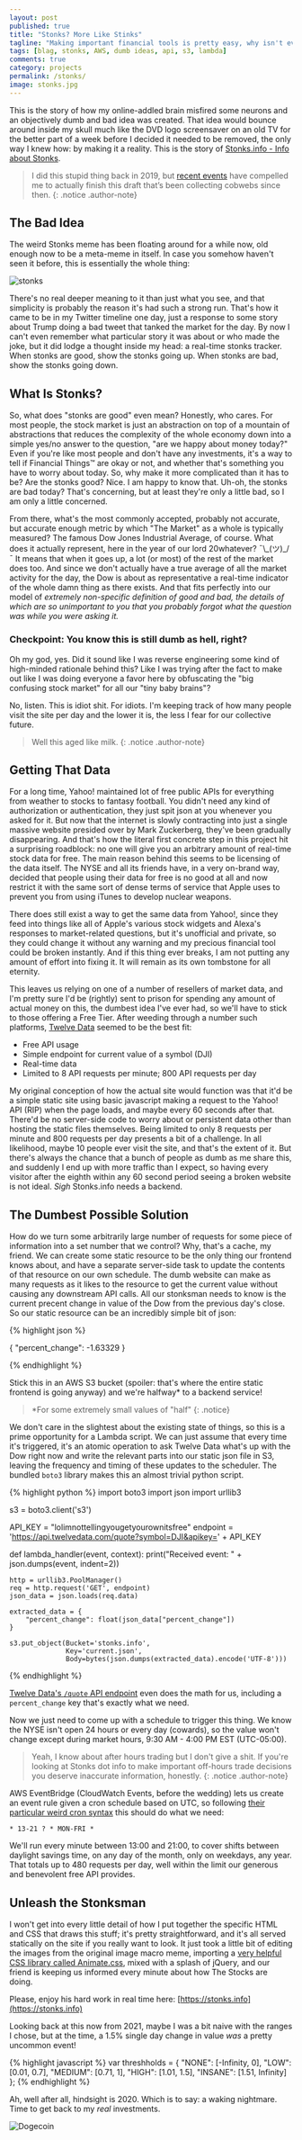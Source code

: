 ```yaml
---
layout: post
published: true
title: "Stonks? More Like Stinks"
tagline: "Making important financial tools is pretty easy, why isn't everyone doing it?"
tags: [blag, stonks, AWS, dumb ideas, api, s3, lambda]
comments: true
category: projects
permalink: /stonks/
image: stonks.jpg
---
```


This is the story of how my online-addled brain misfired some neurons and an objectively dumb and bad idea was created. That idea would bounce around inside my skull much like the DVD logo screensaver on an old TV for the better part of a week before I decided it needed to be removed, the only way I knew how: by making it a reality. This is the story of [Stonks.info - Info about Stonks](https://stonks.info). <!--more-->

> I did this stupid thing back in 2019, but [recent events](https://www.nytimes.com/2021/01/28/opinion/reddit-gamestop-robinhood-hedge-fund.html) have compelled me to actually finish this draft that’s been collecting cobwebs since then.
{: .notice .author-note}

## The Bad Idea

The weird Stonks meme has been floating around for a while now, old enough now to be a meta-meme in itself. In case you somehow haven't seen it before, this is essentially the whole thing:

![stonks](/images/stonksmeme.jpg)

There's no real deeper meaning to it than just what you see, and that simplicity is probably the reason it's had such a strong run. That's how it came to be in my Twitter timeline one day, just a response to some story about Trump doing a bad tweet that tanked the market for the day. By now I can't even remember what particular story it was about or who made the joke, but it did lodge a thought inside my head: a real-time stonks tracker. When stonks are good, show the stonks going up. When stonks are bad, show the stonks going down. 

## What Is Stonks?

So, what does "stonks are good" even mean? Honestly, who cares. For most people, the stock market is just an abstraction on top of a mountain of abstractions that reduces the complexity of the whole economy down into a simple yes/no answer to the question, "are we happy about money today?" Even if you're like most people and don't have any investments, it's a way to tell if Financial Things™ are okay or not, and whether that's something you have to worry about today. So, why make it more complicated than it has to be? Are the stonks good? Nice. I am happy to know that. Uh-oh, the stonks are bad today? That's concerning, but at least they're only a little bad, so I am only a little concerned.

From there, what's the most commonly accepted, probably not accurate, but accurate enough metric by which "The Market" as a whole is typically measured? The famous Dow Jones Industrial Average, of course. What does it actually represent, here in the year of our lord 20whatever? ¯\\\_(ツ)\_/¯ It means that when it goes up, a lot (or most) of the rest of the market does too. And since we don't actually have a true average of all the market activity for the day, the Dow is about as representative a real-time indicator of the whole damn thing as there exists. And that fits perfectly into our model of _extremely non-specific definition of good and bad, the details of which are so unimportant to you that you probably forgot what the question was while you were asking it._

### Checkpoint: You know this is still dumb as hell, right?

Oh my god, yes. Did it sound like I was reverse engineering some kind of high-minded rationale behind this? Like I was trying after the fact to make out like I was doing everyone a favor here by obfuscating the "big confusing stock market" for all our "tiny baby brains"? 

No, listen. This is idiot shit. For idiots. I'm keeping track of how many people visit the site per day and the lower it is, the less I fear for our collective future.

> Well this aged like milk. 
{: .notice .author-note}

## Getting That Data

For a long time, Yahoo! maintained lot of free public APIs for everything from weather to stocks to fantasy football. You didn't need any kind of authorization or authentication, they just spit json at you whenever you asked for it. But now that the internet is slowly contracting into just a single massive website presided over by Mark Zuckerberg, they've been gradually disappearing. And that's how the literal first concrete step in this project hit a surprising roadblock: no one will give you an arbitrary amount of real-time stock data for free. The main reason behind this seems to be licensing of the data itself. The NYSE and all its friends have, in a very on-brand way, decided that people using their data for free is no good at all and now restrict it with the same sort of dense terms of service that Apple uses to prevent you from using iTunes to develop nuclear weapons. 

There does still exist a way to get the same data from Yahoo!, since they feed into things like all of Apple's various stock widgets and Alexa's responses to market-related questions, but it's unofficial and private, so they could change it without any warning and my precious financial tool could be broken instantly. And if this thing ever breaks, I am not putting any amount of effort into fixing it. It will remain as its own tombstone for all eternity.

This leaves us relying on one of a number of resellers of market data, and I'm pretty sure I'd be (rightly) sent to prison for spending any amount of actual money on this, the dumbest idea I've ever had, so we'll have to stick to those offering a Free Tier. After weeding through a number such platforms, [Twelve Data](https://twelvedata.com) seemed to be the best fit:

- Free API usage
- Simple endpoint for current value of a symbol (DJI)
- Real-time data
- Limited to 8 API requests per minute; 800 API requests per day

My original conception of how the actual site would function was that it'd be a simple static site using basic javascript making a request to the Yahoo! API (RIP) when the page loads, and maybe every 60 seconds after that. There'd be no server-side code to worry about or persistent data other than hosting the static files themselves. Being limited to only 8 requests per minute and 800 requests per day presents a bit of a challenge. In all likelihood, maybe 10 people ever visit the site, and that's the extent of it. But there's always the chance that a bunch of people as dumb as me share this, and suddenly I end up with more traffic than I expect, so having every visitor after the eighth within any 60 second period seeing a broken website is not ideal. *Sigh* Stonks.info needs a backend.

## The Dumbest Possible Solution

How do we turn some arbitrarily large number of requests for some piece of information into a set number that we control? Why, that's a cache, my friend. We can create some static resource to be the only thing our frontend knows about, and have a separate server-side task to update the contents of that resource on our own schedule. The dumb website can make as many requests as it likes to the resource to get the current value without causing any downstream API calls. All our stonksman needs to know is the current precent change in value of the Dow from the previous day's close. So our static resource can be an incredibly simple bit of json:

{% highlight json %}

{
  "percent_change": -1.63329
}

{% endhighlight %}

Stick this in an AWS S3 bucket (spoiler: that's where the entire static frontend is going anyway) and we're halfway* to a backend service!

> \*For some extremely small values of "half"
{: .notice}

We don't care in the slightest about the existing state of things, so this is a prime opportunity for a Lambda script. We can just assume that every time it's triggered, it's an atomic operation to ask Twelve Data what's up with the Dow right now and write the relevant parts into our static json file in S3, leaving the frequency and timing of these updates to the scheduler. The bundled `boto3` library makes this an almost trivial python script.

{% highlight python %}
import boto3
import json
import urllib3

s3 = boto3.client('s3')

API_KEY = "lolimnottellingyougetyourownitsfree"
endpoint = 'https://api.twelvedata.com/quote?symbol=DJI&apikey=' + API_KEY

def lambda_handler(event, context):
    print("Received event: " + json.dumps(event, indent=2))

    http = urllib3.PoolManager()
    req = http.request('GET', endpoint)
    json_data = json.loads(req.data)

    extracted_data = {
        "percent_change": float(json_data["percent_change"])
    }

    s3.put_object(Bucket='stonks.info', 
                  Key='current.json', 
                  Body=bytes(json.dumps(extracted_data).encode('UTF-8')))
{% endhighlight %}

[Twelve Data's `/quote` API endpoint](https://twelvedata.com/docs#quote) even does the math for us, including a `percent_change` key that's exactly what we need. 

Now we just need to come up with a schedule to trigger this thing. We know the NYSE isn't open 24 hours or every day (cowards), so the value won't change except during market hours, 9:30 AM  - 4:00 PM EST (UTC-05:00). 

> Yeah, I know about after hours trading but I don't give a shit. If you're looking at Stonks dot info to make important off-hours trade decisions you deserve inaccurate information, honestly.
{: .notice .author-note}

AWS EventBridge (CloudWatch Events, before the wedding) lets us create an event rule given a cron schedule based on UTC, so following [their particular weird cron syntax](https://docs.aws.amazon.com/eventbridge/latest/userguide/scheduled-events.html#cron-expressions) this should do what we need:

    * 13-21 ? * MON-FRI *

We'll run every minute between 13:00 and 21:00, to cover shifts between daylight savings time, on any day of the month, only on weekdays, any year. That totals up to 480 requests per day, well within the limit our generous and benevolent free API provides. 

## Unleash the Stonksman

I won't get into every little detail of how I put together the specific HTML and CSS that draws this stuff; it's pretty straightforward, and it's all served statically on the site if you really want to look. It just took a little bit of editing the images from the original image macro meme, importing a [very helpful CSS library called Animate.css](https://daneden.github.io/animate.css/), mixed with a splash of jQuery, and our friend is keeping us informed every minute about how The Stocks are doing.

Please, enjoy his hard work in real time here: [https://stonks.info](https://stonks.info)

Looking back at this now from 2021, maybe I was a bit naive with the ranges I chose, but at the time, a 1.5% single day change in value *was* a pretty uncommon event! 

{% highlight javascript %}
var threshholds = {
  "NONE": [-Infinity, 0],
  "LOW": [0.01, 0.7],
  "MEDIUM": [0.71, 1],
  "HIGH": [1.01, 1.5],
  "INSANE": [1.51, Infinity]
};
{% endhighlight %}

Ah, well after all, hindsight is 2020. Which is to say: a waking nightmare. Time to get back to my *real* investments.

![Dogecoin](/images/dogegraph.png)